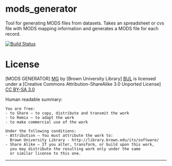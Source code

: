 mods_generator
==============

Tool for generating MODS files from datasets. Takes an spreadsheet or cvs file with MODS mapping information and generates a MODS file for each record.

[![Build Status](https://travis-ci.com/Brown-University-Library/mods_generator.svg?branch=master)](https://travis-ci.com/Brown-University-Library/mods_generator)

License
=======

[MODS GENERATOR] [MG] by [Brown University Library] [BUL]
is licensed under a [Creative Commons Attribution-ShareAlike 3.0 Unported License] [CC BY-SA 3.0]

[MG]: https://github.com/Brown-University-Library/mods_generator
[BUL]: http://library.brown.edu/its/software/
[CC BY-SA 3.0]: http://creativecommons.org/licenses/by-sa/3.0/

Human readable summary:

    You are free:
    - to Share — to copy, distribute and transmit the work
    - to Remix — to adapt the work
    - to make commercial use of the work

    Under the following conditions:
    - Attribution — You must attribute the work to:
      Brown University Library - http://library.brown.edu/its/software/
    - Share Alike — If you alter, transform, or build upon this work,
      you may distribute the resulting work only under the same
      or similar license to this one.

---
